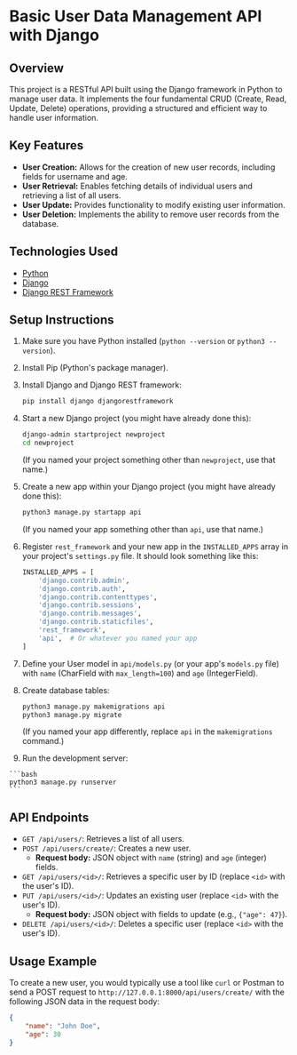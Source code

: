 # Basic User Data Management API with Django

## Overview

This project is a RESTful API built using the Django framework in Python to manage user data. It implements the four fundamental CRUD (Create, Read, Update, Delete) operations, providing a structured and efficient way to handle user information.

## Key Features

* **User Creation:** Allows for the creation of new user records, including fields for username and age.
* **User Retrieval:** Enables fetching details of individual users and retrieving a list of all users.
* **User Update:** Provides functionality to modify existing user information.
* **User Deletion:** Implements the ability to remove user records from the database.

## Technologies Used

* [Python](https://www.python.org/)
* [Django](https://www.djangoproject.com/)
* [Django REST Framework](https://www.django-rest-framework.org/)

## Setup Instructions

1.  Make sure you have Python installed (`python --version` or `python3 --version`).
2.  Install Pip (Python's package manager).
3.  Install Django and Django REST framework:

    ```bash
    pip install django djangorestframework
    ```

4.  Start a new Django project (you might have already done this):

    ```bash
    django-admin startproject newproject
    cd newproject
    ```

    (If you named your project something other than `newproject`, use that name.)

5.  Create a new app within your Django project (you might have already done this):

    ```bash
    python3 manage.py startapp api
    ```

    (If you named your app something other than `api`, use that name.)

6.  Register `rest_framework` and your new app in the `INSTALLED_APPS` array in your project's `settings.py` file. It should look something like this:

    ```python
    INSTALLED_APPS = [
        'django.contrib.admin',
        'django.contrib.auth',
        'django.contrib.contenttypes',
        'django.contrib.sessions',
        'django.contrib.messages',
        'django.contrib.staticfiles',
        'rest_framework',
        'api',  # Or whatever you named your app
    ]
    ```
7.  Define your User model in `api/models.py` (or your app's `models.py` file) with `name` (CharField with `max_length=100`) and `age` (IntegerField).
8.  Create database tables:

    ```bash
    python3 manage.py makemigrations api
    python3 manage.py migrate
    ```

    (If you named your app differently, replace `api` in the `makemigrations` command.)
    
10.  Run the development server:

    ```bash
    python3 manage.py runserver
    ```

## API Endpoints

* `GET /api/users/`: Retrieves a list of all users.
* `POST /api/users/create/`: Creates a new user.
    * **Request body:** JSON object with `name` (string) and `age` (integer) fields.
* `GET /api/users/<id>/`: Retrieves a specific user by ID (replace `<id>` with the user's ID).
* `PUT /api/users/<id>/`: Updates an existing user (replace `<id>` with the user's ID).
    * **Request body:** JSON object with fields to update (e.g., `{"age": 47}`).
* `DELETE /api/users/<id>/`: Deletes a specific user (replace `<id>` with the user's ID).

## Usage Example

To create a new user, you would typically use a tool like `curl` or Postman to send a POST request to `http://127.0.0.1:8000/api/users/create/` with the following JSON data in the request body:

```json
{
    "name": "John Doe",
    "age": 30
}
